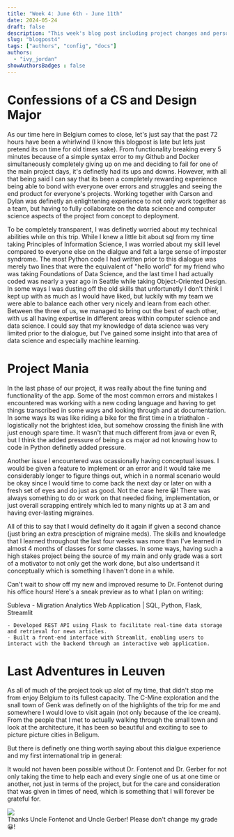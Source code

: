 ```yaml
---
title: "Week 4: June 6th - June 11th"
date: 2024-05-24
draft: false
description: "This week's blog post including project changes and personal observations. "
slug: "blogpost4"  
tags: ["authors", "config", "docs"]
authors:
  - "ivy_jordan"
showAuthorsBadges : false
---
```


# **Confessions of a CS and Design Major**

As our time here in Belgium comes to close, let's just say that the past 72 hours have been a whirlwind (I know this blogpost is late but lets just pretend its on time for old times sake). From functionality breaking every 5 minutes because of a simple syntax error to my Github and Docker simultaneously completely giving up on me and deciding to fail for one of the main project days, it's definetly had its ups and downs. However, with all that being said I can say that its been a completely rewarding experience being able to bond with everyone over errors and struggles and seeing the end product for everyone's projects. Working together with Carson and Dylan was definetly an enlightening experience to not only work together as a team, but having to fully collaborate on the data science and computer science aspects of the project from concept to deployment. 

To be completely transparent, I was definetly worried about my technical abilities while on this trip. While I knew a little bit about sql from my time taking Principles of Information Science, I was worried about my skill level compared to everyone else on the dialgue and felt a large sense of imposter syndrome. The most Python code I had written prior to this dialogue was merely two lines that were the equivalent of "hello world" for my friend who was taking Foundations of Data Science, and the last time I had actually coded was nearly a year ago in Seattle while taking Object-Oriented Design. In some ways I was dusting off the old skills that unfortunetly I don't think I kept up with as much as I would have liked, but luckily with my team we were able to balance each other very nicely and learn from each other. Between the three of us, we managed to bring out the best of each other, with us all having expertise in different areas within computer science and data science. I could say that my knowledge of data science was very limited prior to the dialogue, but I've gained some insight into that area of data science and especially machine learning. 

# **Project Mania**

In the last phase of our project, it was really about the fine tuning and functionality of the app. Some of the most common errors and mistakes I encountered was working with a new coding language and having to get things transcribed in some ways and looking through and at documentation. In some ways its was like riding a bike for the first time in a triathalon - logistically not the brightest idea, but somehow crossing the finish line with just enough spare time. It wasn't that much different from java or even R, but I think the added pressure of being a cs major  ad not knowing how to code in Python definetly added pressure. 

Another issue I encountered was ocassionally having conceptual issues. I would be given a feature to implement or an error and it would take me considerably longer to figure things out, which in a normal scenario would be okay since I would time to come back the next day or later on with a fresh set of eyes and do just as good. Not the case here 😀! There was always something to do or work on that needed fixing, implementation, or just overall scrapping entirely which led to many nights up at 3 am and having ever-lasting migraines. 

All of this to say that I would definelty do it again if given a second chance (just bring an extra presciption of migraine meds). The skills and knowledge that I learned throughout the last four weeks was more than I've learned in almost 4 months of classes for some classes. In some ways, having such a high stakes project being the source of my main and only grade was a sort of a motivator to not only get the work done, but also undertsand it conceptually which is something I haven't done in a while. 

Can't wait to show off my new and improved resume to Dr. Fontenot during his office hours! Here's a sneak preview as to what I plan on writing: 

Subleva - Migration Analytics Web Application | SQL, Python, Flask, Streamlit

    - Developed REST API using Flask to facilitate real-time data storage and retrieval for news articles.
    - Built a front-end interface with Streamlit, enabling users to interact with the backend through an interactive web application.

# **Last Adventures in Leuven** 

As all of much of the project took up alot of my time, that didn't stop me from enjoy Belgium to its fullest capacity. The C-Mine exploration and the snall town of Genk was definetly on of the highlights of the trip for me and somewhere I would love to visit again (not only because of the ice cream). From the people that I met to actually walking through the small town and look at the architecture, it has been so beautiful and exciting to see to picture picture cities in Beligum.

But there is definetly one thing worth saying about this dialgue experience and my first international trip in general: 

It would not haven been possible without Dr. Fontenot and Dr. Gerber for not only taking the time to help each and every single one of us at one time or another, not just in terms of the project, but for the care and consideration that was given in times of need, which is something that I will forever be grateful for. 

<img src = "https://i.imgur.com/eXzoz1N.jpeg">
<figcaption>Thanks Uncle Fontenot and Uncle Gerber! Please don't change my grade 😀! </figcaption>